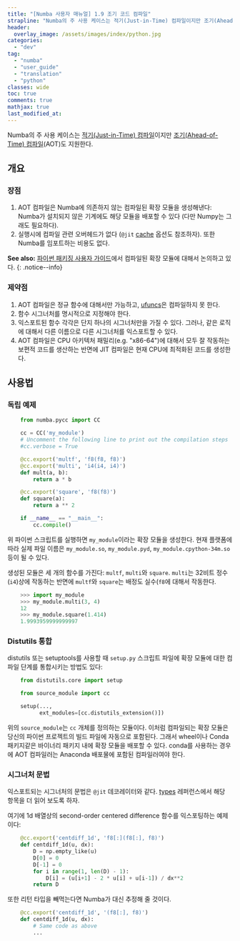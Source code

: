 ```yaml
---
title: "[Numba 사용자 매뉴얼] 1.9 조기 코드 컴파일"
strapline: "Numba의 주 사용 케이스는 적기(Just-in-Time) 컴파일이지만 조기(Ahead-of-Time) 컴파일(AOT)도 지원한다."
header:
  overlay_image: /assets/images/index/python.jpg
categories:
  - "dev"
tag:
  - "numba"
  - "user_guide"
  - "translation"
  - "python"
classes: wide
toc: true
comments: true
mathjax: true
last_modified_at: 
---
```


Numba의 주 사용 케이스는 [적기(Just-in-Time) 컴파일](http://numba.pydata.org/numba-doc/latest/glossary.html#term-just-in-time-compilation)이지만
[조기(Ahead-of-Time) 컴파일](http://numba.pydata.org/numba-doc/latest/glossary.html#term-ahead-of-time-compilation)(AOT)도 지원한다.

## 개요 

### 장점

1.  AOT 컴파일은 Numba에 의존하지 않는 컴파일된 확장 모듈을 생성해낸다:
    Numba가 설치되지 않은 기계에도 해당 모듈을 배포할 수 있다 (다만 Numpy는 그래도 필요하다).  
2.  실행시에 컴파일 관련 오버헤드가 없다 (`@jit` [cache](/dev/numba_user_jit#jit-cache) 옵션도 참조하자).
    또한 Numba를 임포트하는 비용도 없다.

**See also:** 
[파이썬 패키징 사용자 가이드](https://packaging.python.org/en/latest/extensions/)에서 컴파일된 확장 모듈에 대해서 논의하고 있다.
{: .notice--info}

### 제약점

1.  AOT 컴파일은 정규 함수에 대해서만 가능하고, [ufuncs](http://numba.pydata.org/numba-doc/latest/glossary.html#term-ufunc)은 컴파일하지 못 한다.
2.  함수 시그너처를 명시적으로 지정해야 한다.
3.  익스포트된 함수 각각은 단지 하나의 시그너처만을 가질 수 있다. 그러나, 같은 로직에 대해서 다른 이름으로 다른 시그너처를 익스포트할 수 있다.
4.  AOT 컴파일은 CPU 아키텍처 패밀리(e.g. "x86-64")에 대해서 모두 잘 작동하는 보편적 코드를 생산하는 반면에 
    JIT 컴파일은 현재 CPU에 최적화된 코드를 생성한다.

## 사용법

### 독립 예제

```python
    from numba.pycc import CC

    cc = CC('my_module')
    # Uncomment the following line to print out the compilation steps
    #cc.verbose = True

    @cc.export('multf', 'f8(f8, f8)')
    @cc.export('multi', 'i4(i4, i4)')
    def mult(a, b):
        return a * b

    @cc.export('square', 'f8(f8)')
    def square(a):
        return a ** 2

    if __name__ == "__main__":
        cc.compile()
```

위 파이썬 스크립트를 실행하면 `my_module`이라는 확장 모듈을 생성한다.
현재 플랫폼에 따라 실제 파일 이름은 `my_module.so`, `my_module.pyd`, `my_module.cpython-34m.so` 등이 될 수 있다.

생성된 모듈은 세 개의 함수를 가진다: `multf`, `multi`와 `square`.
`multi`는 32비트 정수(`i4`)상에 작동하는 반면에
`multf`와 `square`는 배정도 실수(`f8`에 대해서 작동한다.

```python
    >>> import my_module
    >>> my_module.multi(3, 4)
    12
    >>> my_module.square(1.414)
    1.9993959999999997
```

### Distutils 통합

distutils 또는 setuptools를 사용할 때 `setup.py` 스크립트 파일에 확장 모듈에 대한 컴파일 단계를 통합시키는 방법도 있다:

```python
    from distutils.core import setup

    from source_module import cc

    setup(...,
          ext_modules=[cc.distutils_extension()])
```

위의 `source_module`는 `cc` 개체를 정의하는 모듈이다.
이처럼 컴파일되는 확장 모듈은 당신의 파이썬 프로젝트의 빌드 파일에 자동으로 포함된다.
그래서 wheel이나 Conda 패키지같은 바이너리 패키지 내에 확장 모듈을 배포할 수 있다.
conda를 사용하는 경우에 AOT 컴파일러는 Anaconda 배포물에 포함된 컴파일러여야 한다. 

### 시그너처 문법

익스포트되는 시그너처의 문법은 `@jit` 데코레이터와 같다.
[types](http://numba.pydata.org/numba-doc/latest/reference/types.html#numba-types) 레퍼런스에서 해당 항목을 더 읽어 보도록 하자.

여기에 1d 배열상의 second-order centered difference 함수를 익스포팅하는 예제이다:

```python
    @cc.export('centdiff_1d', 'f8[:](f8[:], f8)')
    def centdiff_1d(u, dx):
        D = np.empty_like(u)
        D[0] = 0
        D[-1] = 0
        for i in range(1, len(D) - 1):
            D[i] = (u[i+1] - 2 * u[i] + u[i-1]) / dx**2
        return D
```

또한 리턴 타입을 빼먹는다면 Numba가 대신 추정해 줄 것이다.

```python
    @cc.export('centdiff_1d', '(f8[:], f8)')
    def centdiff_1d(u, dx):
        # Same code as above
        ...
```
